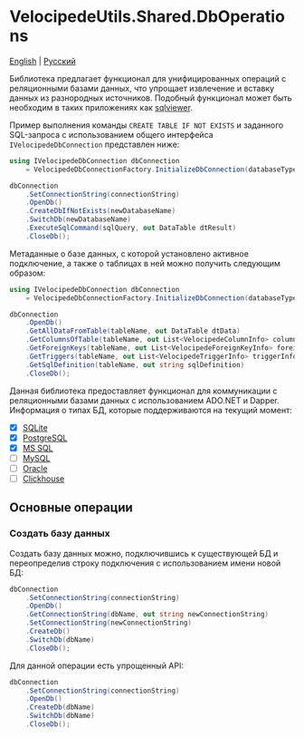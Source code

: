 # VelocipedeUtils.Shared.DbOperations

[English](README.md) | [Русский](README.ru.md)

Библиотека предлагает функционал для унифицированных операций с реляционными базами данных, что упрощает извлечение и вставку данных из разнородных источников. Подобный функционал может быть необходим в таких приложениях как [sqlviewer](https://github.com/alexeysp11/sqlviewer).

Пример выполнения команды `CREATE TABLE IF NOT EXISTS` и заданного SQL-запроса с использованием общего интерфейса `IVelocipedeDbConnection` представлен ниже:
```C#
using IVelocipedeDbConnection dbConnection
    = VelocipedeDbConnectionFactory.InitializeDbConnection(databaseType);

dbConnection
    .SetConnectionString(connectionString)
    .OpenDb()
    .CreateDbIfNotExists(newDatabaseName)
    .SwitchDb(newDatabaseName)
    .ExecuteSqlCommand(sqlQuery, out DataTable dtResult)
    .CloseDb();
```

Метаданные о базе данных, с которой установлено активное подключение, а также о таблицах в ней можно получить следующим образом:
```C#
using IVelocipedeDbConnection dbConnection
    = VelocipedeDbConnectionFactory.InitializeDbConnection(databaseType, connectionString);

dbConnection
    .OpenDb()
    .GetAllDataFromTable(tableName, out DataTable dtData)
    .GetColumnsOfTable(tableName, out List<VelocipedeColumnInfo> columnInfo)
    .GetForeignKeys(tableName, out List<VelocipedeForeignKeyInfo> foreignKeyInfo)
    .GetTriggers(tableName, out List<VelocipedeTriggerInfo> triggerInfo)
    .GetSqlDefinition(tableName, out string sqlDefinition)
    .CloseDb();
```

Данная библиотека предоставляет функционал для коммуникации с реляционными базами данных с использованием ADO.NET и Dapper. Информация о типах БД, которые поддерживаются на текущий момент:
- [x] [SQLite](https://sqlite.org/)
- [x] [PostgreSQL](https://www.postgresql.org/)
- [x] [MS SQL](https://www.microsoft.com/en-us/sql-server)
- [ ] [MySQL](https://www.mysql.com/)
- [ ] [Oracle](https://www.oracle.com/database/)
- [ ] [Clickhouse](https://clickhouse.com/)

## Основные операции

### Создать базу данных

Создать базу данных можно, подключившись к существующей БД и переопределив строку подключения с использованием имени новой БД:
```C#
dbConnection
    .SetConnectionString(connectionString)
    .OpenDb()
    .GetConnectionString(dbName, out string newConnectionString)
    .SetConnectionString(newConnectionString)
    .CreateDb()
    .SwitchDb(dbName)
    .CloseDb();
```

Для данной операции есть упрощенный API:
```C#
dbConnection
    .SetConnectionString(connectionString)
    .OpenDb()
    .CreateDb(dbName)
    .SwitchDb(dbName)
    .CloseDb();
```
